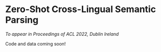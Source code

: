 # Zero-Shot Cross-Lingual Semantic Parsing

_To appear in Proceedings of ACL 2022, Dublin Ireland_ 

Code and data coming soon!
